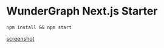# WunderGraph Next.js Starter

```shell
npm install && npm start
```
[screenshot](https://github.com/sixthextinction/wg-7/blob/main/screenshot_fast-itunes-lookup-app.png)
